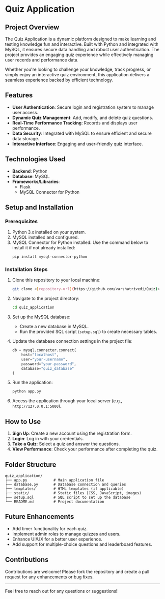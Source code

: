 # Quiz Application

## Project Overview
The Quiz Application is a dynamic platform designed to make learning and testing knowledge fun and interactive. Built with Python and integrated with MySQL, it ensures secure data handling and robust user authentication. The project provides an engaging quiz experience while effectively managing user records and performance data.

Whether you're looking to challenge your knowledge, track progress, or simply enjoy an interactive quiz environment, this application delivers a seamless experience backed by efficient technology.


## Features
- **User Authentication**: Secure login and registration system to manage user access.
- **Dynamic Quiz Management**: Add, modify, and delete quiz questions.
- **Real-Time Performance Tracking**: Records and displays user performance.
- **Data Security**: Integrated with MySQL to ensure efficient and secure data storage.
- **Interactive Interface**: Engaging and user-friendly quiz interface.

## Technologies Used
- **Backend**: Python
- **Database**: MySQL
- **Frameworks/Libraries**:
  - Flask 
  - MySQL Connector for Python

## Setup and Installation
### Prerequisites
1. Python 3.x installed on your system.
2. MySQL installed and configured.
3. MySQL Connector for Python installed. Use the command below to install it if not already installed:
   ```bash
   pip install mysql-connector-python
   ```

### Installation Steps
1. Clone this repository to your local machine:
   ```bash
   git clone <[repository-url](https://github.com/varshatrivedi/Quiz)>
   ```

2. Navigate to the project directory:
   ```bash
   cd quiz_application
   ```

3. Set up the MySQL database:
   - Create a new database in MySQL.
   - Run the provided SQL script (`setup.sql`) to create necessary tables.

4. Update the database connection settings in the project file:
   ```python
   db = mysql.connector.connect(
       host="localhost",
       user="your-username",
       password="your-password",
       database="quiz_database"
   )
   ```

5. Run the application:
   ```bash
   python app.py
   ```

6. Access the application through your local server (e.g., `http://127.0.0.1:5000`).

## How to Use
1. **Sign Up**: Create a new account using the registration form.
2. **Login**: Log in with your credentials.
3. **Take a Quiz**: Select a quiz and answer the questions.
4. **View Performance**: Check your performance after completing the quiz.

## Folder Structure
```
quiz_application/
├── app.py            # Main application file
├── database.py       # Database connection and queries
├── templates/        # HTML templates (if applicable)
├── static/           # Static files (CSS, JavaScript, images)
├── setup.sql         # SQL script to set up the database
└── README.md         # Project documentation
```

## Future Enhancements
- Add timer functionality for each quiz.
- Implement admin roles to manage quizzes and users.
- Enhance UI/UX for a better user experience.
- Add support for multiple-choice questions and leaderboard features.

## Contributions
Contributions are welcome! Please fork the repository and create a pull request for any enhancements or bug fixes.



---
Feel free to reach out for any questions or suggestions!

